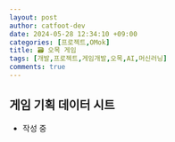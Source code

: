 ```yaml
---
layout: post
author: catfoot-dev
date: 2024-05-28 12:34:10 +09:00
categories: [프로젝트,OMok]
title: 🗃️ 오목 게임
tags: [개발,프로젝트,게임개발,오목,AI,머신러닝]
comments: true
---
```

## 게임 기획 데이터 시트

- 작성 중
